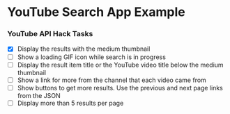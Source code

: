 # YouTube Search App Example

### YouTube API Hack Tasks

- [x] Display the results with the medium thumbnail
- [ ] Show a loading GIF icon while search is in progress
- [ ] Display the result item title or the YouTube video title below the medium thumbnail
- [ ] Show a link for more from the channel that each video came from
- [ ] Show buttons to get more results. Use the previous and next page links from the JSON
- [ ] Display more than 5 results per page

